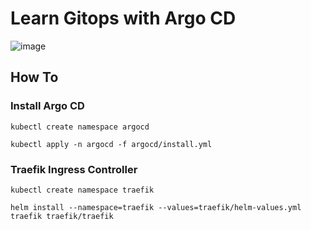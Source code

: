 # Learn Gitops with Argo CD

![image](https://user-images.githubusercontent.com/618412/147398226-809d9a07-ee70-4080-836f-55731d32c679.png)

## How To

### Install Argo CD
```
kubectl create namespace argocd

kubectl apply -n argocd -f argocd/install.yml
```

### Traefik Ingress Controller
```
kubectl create namespace traefik

helm install --namespace=traefik --values=traefik/helm-values.yml traefik traefik/traefik
```
